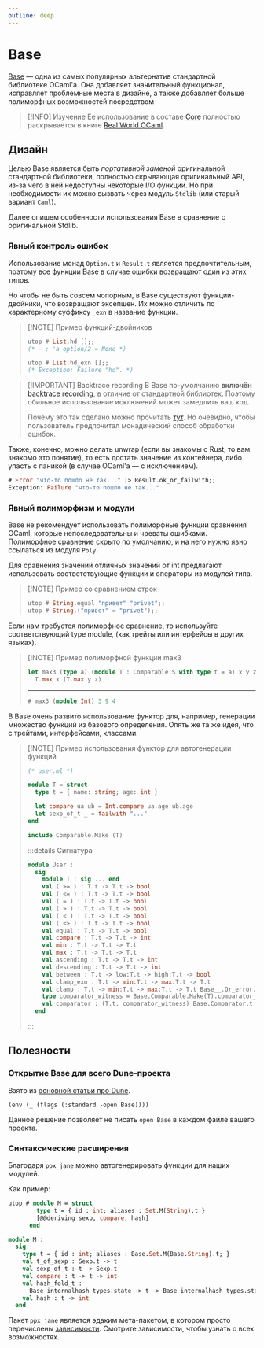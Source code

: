 ```yaml
---
outline: deep
---
```


# Base

[Base] &mdash; одна из самых популярных альтернатив стандартной библиотеке OCaml'а. 
Она добавляет значительный функционал, исправляет проблемные места в дизайне, 
а также добавляет больше полиморфных возможностей посредством 

> [!INFO] Изучение
> Ее использование в составе [Core](./index.md) полностью раскрывается в книге [Real World OCaml](https://dev.realworldocaml.org/).

## Дизайн

Целью Base является быть *портативной заменой* оригинальной стандартной библиотеки,
полностью скрывающая оригинальный API,
из-за чего в ней недоступны некоторые I/O функции. Но при необходимости их можно вызвать через модуль `Stdlib` (или старый вариант `Caml`).

Далее опишем особенности использования Base в сравнение с оригинальной Stdlib.

### Явный контроль ошибок

Использование монад `Option.t` и `Result.t` является предпочтительным, поэтому все функции Base в случае ошибки
возвращают один из этих типов. 

Но чтобы не быть совсем чопорным, в Base существуют функции-двойники, что возвращают эксепшен. Их можно отличить 
по характерному суффиксу `_exn` в название функции.   

> [!NOTE] Пример функций-двойников 
> ```ocaml
> utop # List.hd [];;
> (* - : 'a option/2 = None *)
> 
> utop # List.hd_exn [];;
> (* Exception: Failure "hd". *)
> ```

> [!IMPORTANT] Backtrace recording 
> В Base по-умолчанию **включён** [backtrace recording](../../recipes/backtrace-recording.md), в отличие от стандартной библиотек. Поэтому обильное использование исключений может замедлить ваш код.
> 
> Почему это так сделано можно прочитать [тут](https://discuss.ocaml.org/t/why-isnt-ocaml-recording-bactrace-by-default/9915/4). Но очевидно, чтобы пользователь предпочитал 
> монадический способ обработки ошибок. 

Также, конечно, можно делать unwrap (если вы знакомы с Rust, то вам знакомо это понятие), то есть 
достать значение из контейнера, либо упасть с паникой (в случае OCaml'а &mdash; с исключением).

```ocaml
# Error "что-то пошло не так..." |> Result.ok_or_failwith;;
Exception: Failure "что-то пошло не так..."
```

### Явный полиморфизм и модули

Base не рекомендует использовать полиморфные функции сравнения OCaml, которые непоследовательны и чреваты ошибками. Полиморфное сравнение скрыто по умолчанию, и на него нужно явно ссылаться из модуля `Poly`.

Для сравнения значений отличных значений от int предлагают использовать соответствующие функции 
и операторы из модулей типа. 
> [!NOTE] Пример со сравнением строк
> ```ocaml
> utop # String.equal "привет" "privet";;
> utop # String.("привет" = "privet");;
> ```

Если нам требуется полиморфное сравнение, то используйте соответствующий type module, 
(как трейты или интерфейсы в других языках). 

> [!NOTE] Пример полиморфной функции max3
> ```ocaml
> let max3 (type a) (module T : Comparable.S with type t = a) x y z =
>   T.max x (T.max y z)
> ```
> ---
> ```ocaml
> # max3 (module Int) 3 9 4
> ```

В Base очень развито использование функтор для, например, генерации множество функций 
из базового определения. Опять же та же идея, что с трейтами, интерфейсами, классами.  

> [!NOTE] Пример использования функтор для автогенерации функций
> ```ocaml
> (* user.ml *)
> 
> module T = struct
>   type t = { name: string; age: int }
> 
>   let compare ua ub = Int.compare ua.age ub.age
>   let sexp_of_t _ = failwith "..."
> end
> 
> include Comparable.Make (T)
> ```
> 
> :::details Сигнатура
> ```ocaml
> module User :
>   sig
>     module T : sig ... end
>     val ( >= ) : T.t -> T.t -> bool
>     val ( <= ) : T.t -> T.t -> bool
>     val ( = ) : T.t -> T.t -> bool
>     val ( > ) : T.t -> T.t -> bool
>     val ( < ) : T.t -> T.t -> bool
>     val ( <> ) : T.t -> T.t -> bool
>     val equal : T.t -> T.t -> bool
>     val compare : T.t -> T.t -> int
>     val min : T.t -> T.t -> T.t
>     val max : T.t -> T.t -> T.t
>     val ascending : T.t -> T.t -> int
>     val descending : T.t -> T.t -> int
>     val between : T.t -> low:T.t -> high:T.t -> bool
>     val clamp_exn : T.t -> min:T.t -> max:T.t -> T.t
>     val clamp : T.t -> min:T.t -> max:T.t -> T.t Base__.Or_error.t
>     type comparator_witness = Base.Comparable.Make(T).comparator_witness
>     val comparator : (T.t, comparator_witness) Base.Comparator.t
>   end
> ```
> :::


## Полезности


### Открытие Base для всего Dune-проекта

Взято из [основной статьи про Dune](../../tools/dune.md#открытие-модуля-для-всего-проекта).

```Dune
(env (_ (flags (:standard -open Base))))
```

Данное решение позволяет не писать `open Base` в каждом файле вашего проекта. 

### Синтаксические расширения

Благодаря `ppx_jane` можно автогенерировать функции для наших модулей. 

Как пример:
```ocaml
utop # module M = struct
        type t = { id : int; aliases : Set.M(String).t }
        [@@deriving sexp, compare, hash]
      end

module M :
  sig
    type t = { id : int; aliases : Base.Set.M(Base.String).t; }
    val t_of_sexp : Sexp.t -> t
    val sexp_of_t : t -> Sexp.t
    val compare : t -> t -> int
    val hash_fold_t :
      Base_internalhash_types.state -> t -> Base_internalhash_types.state
    val hash : t -> int
  end
```

Пакет `ppx_jane` является эдаким мета-пакетом, в котором просто перечислены [зависимости](https://opam.ocaml.org/packages/ppx_jane/).
Смотрите зависимости, чтобы узнать о всех возможностях. 

[Base]: https://opensource.janestreet.com/base/